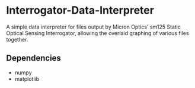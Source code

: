 # Interrogator-Data-Interpreter
A simple data interpreter for files output by Micron Optics' sm125 Static Optical Sensing Interrogator, allowing the overlaid graphing of various files together.

## Dependencies
- numpy
- matplotlib
